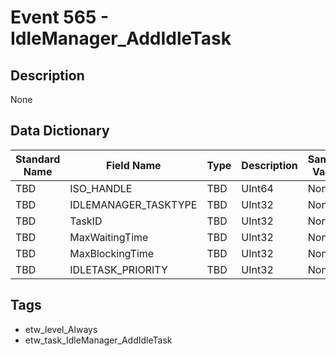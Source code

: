 # Event 565 - IdleManager_AddIdleTask

## Description
None

## Data Dictionary
|Standard Name|Field Name|Type|Description|Sample Value|
|---|---|---|---|---|
|TBD|ISO_HANDLE|TBD|UInt64|None|None|
|TBD|IDLEMANAGER_TASKTYPE|TBD|UInt32|None|None|
|TBD|TaskID|TBD|UInt32|None|None|
|TBD|MaxWaitingTime|TBD|UInt32|None|None|
|TBD|MaxBlockingTime|TBD|UInt32|None|None|
|TBD|IDLETASK_PRIORITY|TBD|UInt32|None|None|

## Tags
* etw_level_Always
* etw_task_IdleManager_AddIdleTask